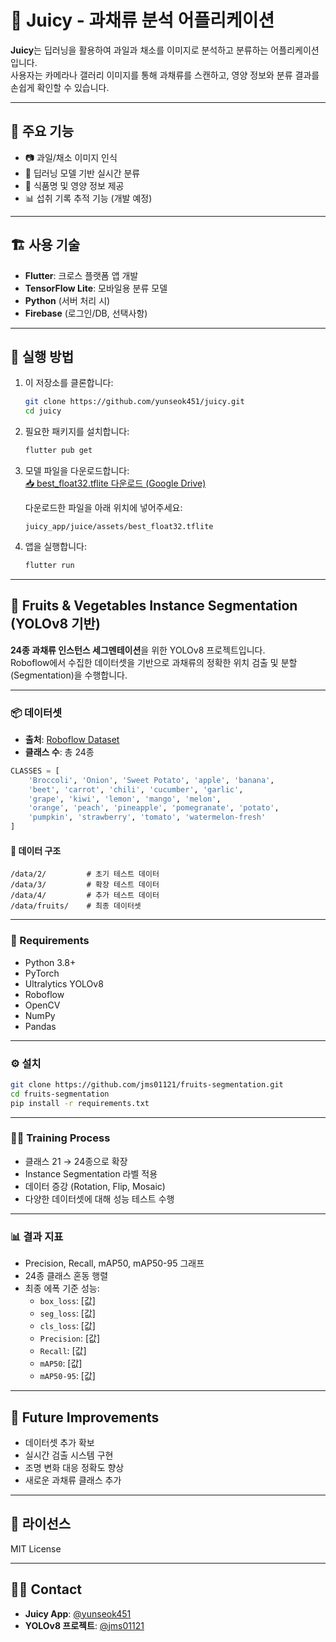 # 🧃 Juicy - 과채류 분석 어플리케이션

**Juicy**는 딥러닝을 활용하여 과일과 채소를 이미지로 분석하고 분류하는 어플리케이션입니다.  
사용자는 카메라나 갤러리 이미지를 통해 과채류를 스캔하고, 영양 정보와 분류 결과를 손쉽게 확인할 수 있습니다.

---

## 📱 주요 기능

- 📷 과일/채소 이미지 인식
- 🧠 딥러닝 모델 기반 실시간 분류
- 🧾 식품명 및 영양 정보 제공
- 📊 섭취 기록 추적 기능 (개발 예정)

---

## 🏗️ 사용 기술

- **Flutter**: 크로스 플랫폼 앱 개발
- **TensorFlow Lite**: 모바일용 분류 모델
- **Python** (서버 처리 시)
- **Firebase** (로그인/DB, 선택사항)

---

## 🚀 실행 방법

1. 이 저장소를 클론합니다:
   ```bash
   git clone https://github.com/yunseok451/juicy.git
   cd juicy
   ```

2. 필요한 패키지를 설치합니다:
   ```bash
   flutter pub get
   ```

3. 모델 파일을 다운로드합니다:  
   [📥 best_float32.tflite 다운로드 (Google Drive)](https://drive.google.com/uc?id=1CTChAv8-NlVA-_aynyAF6feNHZz7bTl8)

   다운로드한 파일을 아래 위치에 넣어주세요:

   ```
   juicy_app/juice/assets/best_float32.tflite
   ```

4. 앱을 실행합니다:
   ```bash
   flutter run
   ```

---

## 🍇 Fruits & Vegetables Instance Segmentation (YOLOv8 기반)

**24종 과채류 인스턴스 세그멘테이션**을 위한 YOLOv8 프로젝트입니다.  
Roboflow에서 수집한 데이터셋을 기반으로 과채류의 정확한 위치 검출 및 분할(Segmentation)을 수행합니다.

---

### 📦 데이터셋

- **출처**: [Roboflow Dataset](https://app.roboflow.com/detection-gbrl8/instace/6)
- **클래스 수**: 총 24종

```python
CLASSES = [
    'Broccoli', 'Onion', 'Sweet Potato', 'apple', 'banana', 
    'beet', 'carrot', 'chili', 'cucumber', 'garlic', 
    'grape', 'kiwi', 'lemon', 'mango', 'melon', 
    'orange', 'peach', 'pineapple', 'pomegranate', 'potato',
    'pumpkin', 'strawberry', 'tomato', 'watermelon-fresh'
]
```

#### 📁 데이터 구조

```
/data/2/         # 초기 테스트 데이터  
/data/3/         # 확장 테스트 데이터  
/data/4/         # 추가 테스트 데이터  
/data/fruits/    # 최종 데이터셋  
```

---

### 🧰 Requirements

- Python 3.8+
- PyTorch
- Ultralytics YOLOv8
- Roboflow
- OpenCV
- NumPy
- Pandas

---

### ⚙️ 설치

```bash
git clone https://github.com/jms01121/fruits-segmentation.git
cd fruits-segmentation
pip install -r requirements.txt
```

---

### 🏋️‍♂️ Training Process

- 클래스 21 → 24종으로 확장
- Instance Segmentation 라벨 적용
- 데이터 증강 (Rotation, Flip, Mosaic)
- 다양한 데이터셋에 대해 성능 테스트 수행

---

### 📊 결과 지표

- Precision, Recall, mAP50, mAP50-95 그래프
- 24종 클래스 혼동 행렬
- 최종 에폭 기준 성능:
  - `box_loss`: [값]
  - `seg_loss`: [값]
  - `cls_loss`: [값]
  - `Precision`: [값]
  - `Recall`: [값]
  - `mAP50`: [값]
  - `mAP50-95`: [값]

---

## 🔮 Future Improvements

- 데이터셋 추가 확보
- 실시간 검출 시스템 구현
- 조명 변화 대응 정확도 향상
- 새로운 과채류 클래스 추가

---

## 📜 라이선스

MIT License

---

## 🙋‍♂️ Contact

- **Juicy App**: [@yunseok451](https://github.com/yunseok451)  
- **YOLOv8 프로젝트**: [@jms01121](https://github.com/jms01121)
